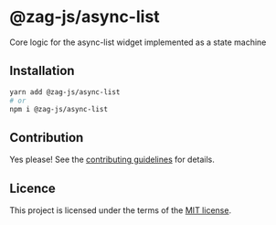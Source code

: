 # @zag-js/async-list

Core logic for the async-list widget implemented as a state machine

## Installation

```sh
yarn add @zag-js/async-list
# or
npm i @zag-js/async-list
```

## Contribution

Yes please! See the [contributing guidelines](https://github.com/chakra-ui/zag/blob/main/CONTRIBUTING.md) for details.

## Licence

This project is licensed under the terms of the [MIT license](https://github.com/chakra-ui/zag/blob/main/LICENSE).
